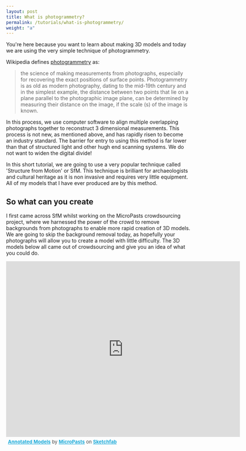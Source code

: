 ```yaml
---
layout: post
title: What is photogrammetry?
permalink: /tutorials/what-is-photogrammetry/
weight: "a"
---
```

You're here because you want to learn about making 3D models and today we are using the very simple technique of photogrammetry. 

Wikipedia defines [photogrammetry](https://en.wikipedia.org/wiki/Photogrammetry) as: 

>  the science of making measurements from photographs, especially for recovering the exact positions of surface points. Photogrammetry is as old as modern photography, dating to the mid-19th century and in the simplest example, the distance between two points that lie on a plane parallel to the photographic image plane, can be determined by measuring their distance on the image, if the scale (s) of the image is known.

In this process, we use computer software to align multiple overlapping photographs together to reconstruct 3 dimensional measurements. This process is not new, as mentioned above, and has rapidly risen to become an industry standard. The barrier for entry to using this method is far lower than that of structured light and other hugh end scanning systems. We do not want to widen the digital divide!

In this short tutorial, we are going to use a very popular technique called 'Structure from Motion' or SfM. This technique is brilliant for archaeologists and cultural heritage as it is non invasive and requires very little equipment. All of my models that I have ever produced are by this method. 

## So what can you create

I first came across SfM whilst working on the MicroPasts crowdsourcing project, where we harnessed the power of the crowd to remove backgrounds from photographs to enable more rapid creation of 3D models. We are going to skip the background removal today, as hopefully your photographs will allow you to create a model with little difficulty. The 3D models below all came out of crowdsourcing and give you an idea of what you could do. 

<iframe width="640" height="480" src="https://sketchfab.com/playlists/embed?collection=bb3cff6dfa4f40a588794dd02a29e12f" frameborder="0" allow="autoplay; fullscreen; vr" mozallowfullscreen="true" webkitallowfullscreen="true"></iframe>

<p style="font-size: 13px; font-weight: normal; margin: 5px; color: #4A4A4A;">
<a href="https://sketchfab.com/micropasts/collections/annotated-models?utm_source=website&utm_medium=embed&utm_campaign=share-popup" target="_blank" style="font-weight: bold; color: #1CAAD9;">Annotated Models</a>
by <a href="https://sketchfab.com/micropasts?utm_source=website&utm_medium=embed&utm_campaign=share-popup" target="_blank" style="font-weight: bold; color: #1CAAD9;">MicroPasts</a>
on <a href="https://sketchfab.com?utm_source=website&utm_medium=embed&utm_campaign=share-popup" target="_blank" style="font-weight: bold; color: #1CAAD9;">Sketchfab</a>
</p>

